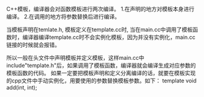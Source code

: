 C++模板，编译器会对函数模板进行两次编译。
1.在声明的地方对模板本身进行编译。
2.在调用的地方将参数替换后进行编译。

当模板声明在temlate.h, 模板定义在template.cc时, 当在main.cc中调用了模板函数时，编译器编译template.cc时不会实例化模板，因为并没有实例化，main.cc链接的时候就会报错。

所以一般在头文件中声明模板并定义模板，这样main.cc中include"template.h"后，如果调用了模板函数，编译器就会编译生成对应参数的模板函数的代码。
如果一定要把模板声明和定义分离编译的话，就要在模板实现的cpp文件中手动实例化，用要使用的参数替换模板参数。如下：
template void add(int, int);